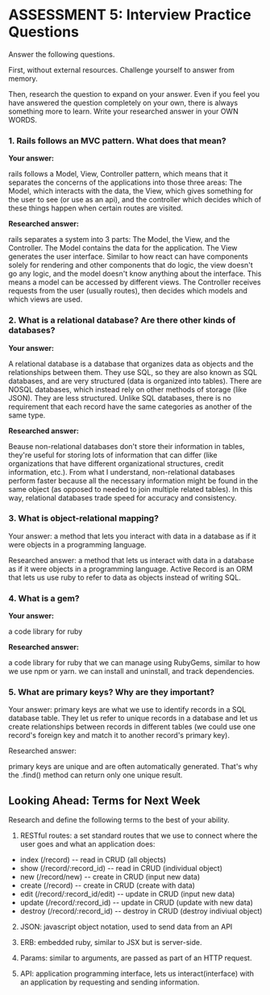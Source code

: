 # ASSESSMENT 5: Interview Practice Questions

Answer the following questions.

First, without external resources. Challenge yourself to answer from memory.

Then, research the question to expand on your answer. Even if you feel you have answered the question completely on your own, there is always something more to learn. Write your researched answer in your OWN WORDS.

### 1. Rails follows an MVC pattern. What does that mean?

**Your answer:**

rails follows a Model, View, Controller pattern, which means that it separates the concerns of the applications into those three areas: The Model, which interacts with the data, the View, which gives something for the user to see (or use as an api), and the controller which decides which of these things happen when certain routes are visited.

**Researched answer:**

rails separates a system into 3 parts: The Model, the View, and the Controller. The Model contains the data for the application. The View generates the user interface. Similar to how react can have components solely for rendering and other components that do logic, the view doesn't go any logic, and the model doesn't know anything about the interface. This means a model can be accessed by different views. The Controller receives requests from the user (usually routes), then decides which models and which views are used.

### 2. What is a relational database? Are there other kinds of databases?

**Your answer:**

A relational database is a database that organizes data as objects and the relationships between them. They use SQL, so they are also known as SQL databases, and are very structured (data is organized into tables). There are NOSQL databases, which instead rely on other methods of storage (like JSON). They are less structured. Unlike SQL databases, there is no requirement that each record have the same categories as another of the same type.

**Researched answer:**

Beause non-relational databases don't store their information in tables, they're useful for storing lots of information that can differ (like organizations that have different organizational structures, credit information, etc.). From what I understand, non-relational databases perform faster because all the necessary information might be found in the same object (as opposed to needed to join multiple related tables). In this way, relational databases trade speed for accuracy and consistency.

### 3. What is object-relational mapping?

Your answer: a method that lets you interact with data in a database as if it were objects in a programming language.

Researched answer: a method that lets us interact with data in a database as if it were objects in a programming language. Active Record is an ORM that lets us use ruby to refer to data as objects instead of writing SQL.

### 4. What is a gem?

**Your answer:**

a code library for ruby

**Researched answer:**

a code library for ruby that we can manage using RubyGems, similar to how we use npm or yarn. we can install and uninstall, and track dependencies.

### 5. What are primary keys? Why are they important?

Your answer: primary keys are what we use to identify records in a SQL database table. They let us refer to unique records in a database and let us create relationships between records in different tables (we could use one record's foreign key and match it to another record's primary key).

Researched answer:

primary keys are unique and are often automatically generated. That's why the .find() method can return only one unique result.

## Looking Ahead: Terms for Next Week

Research and define the following terms to the best of your ability.

1. RESTful routes: a set standard routes that we use to connect where the user goes and what an application does:

- index (/record) -- read in CRUD (all objects)
- show (/record/:record_id) -- read in CRUD (individual object)
- new (/record/new) -- create in CRUD (input new data)
- create (/record) -- create in CRUD (create with data)
- edit (/record/:record_id/edit) -- update in CRUD (input new data)
- update (/record/:record_id) -- update in CRUD (update with new data)
- destroy (/record/:record_id) -- destroy in CRUD (destroy indiviual object)

2. JSON: javascript object notation, used to send data from an API

3. ERB: embedded ruby, similar to JSX but is server-side.

4. Params: similar to arguments, are passed as part of an HTTP request.

5. API: application programming interface, lets us interact(interface) with an application by requesting and sending information.
